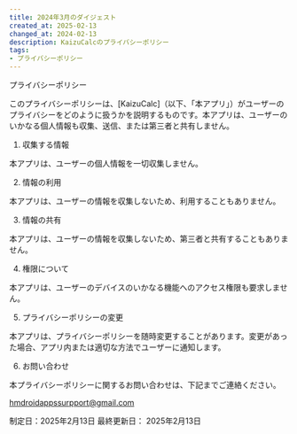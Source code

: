 ```yaml
---
title: 2024年3月のダイジェスト
created_at: 2025-02-13
changed_at: 2024-02-13
description: KaizuCalcのプライバシーポリシー
tags:
- プライバシーポリシー
---
```

プライバシーポリシー

このプライバシーポリシーは、[KaizuCalc]（以下、「本アプリ」）がユーザーのプライバシーをどのように扱うかを説明するものです。本アプリは、ユーザーのいかなる個人情報も収集、送信、または第三者と共有しません。

1. 収集する情報

本アプリは、ユーザーの個人情報を一切収集しません。

2. 情報の利用

本アプリは、ユーザーの情報を収集しないため、利用することもありません。

3. 情報の共有

本アプリは、ユーザーの情報を収集しないため、第三者と共有することもありません。

4. 権限について

本アプリは、ユーザーのデバイスのいかなる機能へのアクセス権限も要求しません。

5. プライバシーポリシーの変更

本アプリは、プライバシーポリシーを随時変更することがあります。変更があった場合、アプリ内または適切な方法でユーザーに通知します。

6. お問い合わせ

本プライバシーポリシーに関するお問い合わせは、下記までご連絡ください。

hmdroidappssurpport@gmail.com

制定日：2025年2月13日
最終更新日： 2025年2月13日
